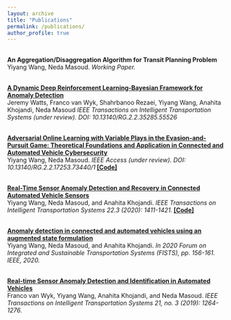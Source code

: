 ```yaml
---
layout: archive
title: "Publications"
permalink: /publications/
author_profile: true
---
```

<br><b>An Aggregation/Disaggregation Algorithm for Transit Planning Problem</b> <br>
Yiyang Wang, Neda Masoud.
<i>Working Paper.</i>


<br><b>[A Dynamic Deep Reinforcement Learning-Bayesian Framework for Anomaly Detection](https://www.researchgate.net/profile/Jeremy-Watts/publication/349376559_A_Dynamic_Deep_Reinforcement_Learning-Bayesian_Framework_for_Anomaly_Detection)</b> <br>
Jeremy Watts, Franco van Wyk, Shahrbanoo Rezaei, Yiyang Wang, Anahita Khojandi, Neda Masoud
<i>IEEE Transactions on Intelligent Transportation Systems (under review). DOI: 10.13140/RG.2.2.35285.55526</i>


<br><b>[Adversarial Online Learning with Variable Plays in the Evasion-and-Pursuit Game: Theoretical Foundations and Application in Connected and Automated Vehicle Cybersecurity](https://www.researchgate.net/publication/345699783_Adversarial_Online_Learning_with_Variable_Plays_in_the_Pursuit-Evasion_Game_Theoretical_Foundations_and_Application_in_Connected_and_Automated_Vehicle_Cybersecurity)</b> <br>
Yiyang Wang, Neda Masoud.
<i>IEEE Access (under review). DOI: 10.13140/RG.2.2.17253.73440/1</i><b> [[Code]](https://github.com/yiyang920/adversarial_multi_armed_bandit_variable_plays)</b>

<br><b>[Real-Time Sensor Anomaly Detection and Recovery in Connected Automated Vehicle Sensors](https://arxiv.org/pdf/1911.01531.pdf)</b> <br>
Yiyang Wang, Neda Masoud, and Anahita Khojandi.
<i>IEEE Transactions on Intelligent Transportation Systems 22.3 (2020): 1411-1421.</i><b> [[Code]](https://github.com/yiyang920/CF_Anomaly_Detection)</b>

<br><b>[Anomaly detection in connected and automated vehicles using an augmented state formulation](https://arxiv.org/pdf/2004.09496.pdf)</b> <br>
Yiyang Wang, Neda Masoud, and Anahita Khojandi.
<i>In 2020 Forum on Integrated and Sustainable Transportation Systems (FISTS), pp. 156-161. IEEE, 2020.</i>

<br><b>[Real-time Sensor Anomaly Detection and Identification in Automated Vehicles](/publications/TITS19)</b> <br>
Franco van Wyk, Yiyang Wang, Anahita Khojandi, and Neda Masoud.
<i>IEEE Transactions on Intelligent Transportation Systems 21, no. 3 (2019): 1264-1276.</i>

